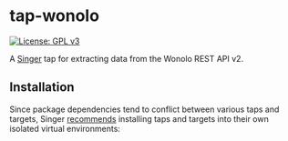 # tap-wonolo
[![License: GPL v3](https://img.shields.io/badge/License-GPLv3-blue.svg)](https://www.gnu.org/licenses/gpl-3.0)

A [Singer](https://www.singer.io/) tap for extracting data from the Wonolo REST API v2.

## Installation

Since package dependencies tend to conflict between various taps and targets, Singer [recommends](https://github.com/singer-io/getting-started/blob/master/docs/RUNNING_AND_DEVELOPING.md#running-singer-with-python) installing taps and targets into their own isolated virtual environments:
